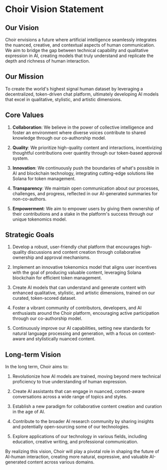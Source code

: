 # Choir Vision Statement

## Our Vision

Choir envisions a future where artificial intelligence seamlessly integrates the nuanced, creative, and contextual aspects of human communication. We aim to bridge the gap between technical capability and qualitative expression in AI, creating models that truly understand and replicate the depth and richness of human interaction.

## Our Mission

To create the world's highest signal human dataset by leveraging a decentralized, token-driven chat platform, ultimately developing AI models that excel in qualitative, stylistic, and artistic dimensions.

## Core Values

1. **Collaboration**: We believe in the power of collective intelligence and foster an environment where diverse voices contribute to shared knowledge through our co-authorship model.

2. **Quality**: We prioritize high-quality content and interactions, incentivizing thoughtful contributions over quantity through our token-based approval system.

3. **Innovation**: We continuously push the boundaries of what's possible in AI and blockchain technology, integrating cutting-edge solutions like Solana for token management.

4. **Transparency**: We maintain open communication about our processes, challenges, and progress, reflected in our AI-generated summaries for non-co-authors.

5. **Empowerment**: We aim to empower users by giving them ownership of their contributions and a stake in the platform's success through our unique tokenomics model.

## Strategic Goals

1. Develop a robust, user-friendly chat platform that encourages high-quality discussions and content creation through collaborative ownership and approval mechanisms.

2. Implement an innovative tokenomics model that aligns user incentives with the goal of producing valuable content, leveraging Solana blockchain for efficient token management.

3. Create AI models that can understand and generate content with enhanced qualitative, stylistic, and artistic dimensions, trained on our curated, token-scored dataset.

4. Foster a vibrant community of contributors, developers, and AI enthusiasts around the Choir platform, encouraging active participation through our co-authorship model.

5. Continuously improve our AI capabilities, setting new standards for natural language processing and generation, with a focus on context-aware and stylistically nuanced content.

## Long-term Vision

In the long term, Choir aims to:

1. Revolutionize how AI models are trained, moving beyond mere technical proficiency to true understanding of human expression.

2. Create AI assistants that can engage in nuanced, context-aware conversations across a wide range of topics and styles.

3. Establish a new paradigm for collaborative content creation and curation in the age of AI.

4. Contribute to the broader AI research community by sharing insights and potentially open-sourcing some of our technologies.

5. Explore applications of our technology in various fields, including education, creative writing, and professional communication.

By realizing this vision, Choir will play a pivotal role in shaping the future of AI-human interaction, creating more natural, expressive, and valuable AI-generated content across various domains.
